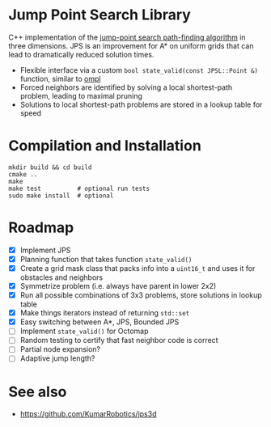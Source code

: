 # Jump Point Search Library

C++ implementation of the [jump-point search  path-finding algorithm](http://users.cecs.anu.edu.au/~dharabor/data/papers/harabor-grastien-aaai11.pdf) in three dimensions. JPS is an improvement for A* on uniform grids that can lead to dramatically reduced solution times.

 - Flexible interface via a custom ```bool state_valid(const JPSL::Point &)``` function, similar to [ompl](http://ompl.kavrakilab.org/)
 - Forced neighbors are identified by solving a local shortest-path problem, leading to maximal pruning
 - Solutions to local shortest-path problems are stored in a lookup table for speed

# Compilation and Installation

```
mkdir build && cd build
cmake ..
make
make test          # optional run tests 
sudo make install  # optional
```

# Roadmap

 - [x] Implement JPS
 - [x] Planning function that takes function ```state_valid()```
 - [x] Create a grid mask class that packs info into a ```uint16_t``` and uses it for obstacles and neighbors
 - [x] Symmetrize problem (i.e. always have parent in lower 2x2)
 - [x] Run all possible combinations of 3x3 problems, store solutions in lookup table
 - [x] Make things iterators instead of returning ```std::set```
 - [x] Easy switching between A*, JPS, Bounded JPS
 - [ ] Implement ```state_valid()``` for Octomap
 - [ ] Random testing to certify that fast neighbor code is correct
 - [ ] Partial node expansion?
 - [ ] Adaptive jump length?

# See also

 - https://github.com/KumarRobotics/jps3d
